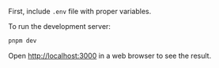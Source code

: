 First, include `.env` file with proper variables.

To run the development server:

```bash
pnpm dev
```

Open [http://localhost:3000](http://localhost:3000) in a web browser to see the result.
